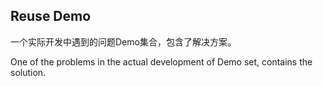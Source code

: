 ## Reuse Demo

一个实际开发中遇到的问题Demo集合，包含了解决方案。

One of the problems in the actual development of Demo set, contains the solution.